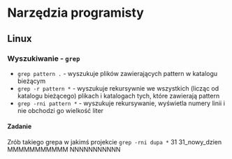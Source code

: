# Narzędzia programisty

## Linux

### Wyszukiwanie - `grep`

* `grep pattern .` - wyszukuje plików zawierających pattern w katalogu bieżącym
* `grep -r pattern *` - wyszukuje rekursywnie we wszystkich (licząc od katalogu bieżącego) plikach i katalogach tych, które zawierają pattern
* `grep -rni pattern *` - wyszukuje rekursywanie, wyświetla numery linii i nie obchodzi go wielkość liter

#### Zadanie

Zrób takiego grepa w jakimś projekcie
`grep -rni dupa *`
31
31_nowy_dzien
MMMMMMMMMMM
NNNNNNNNNNN
